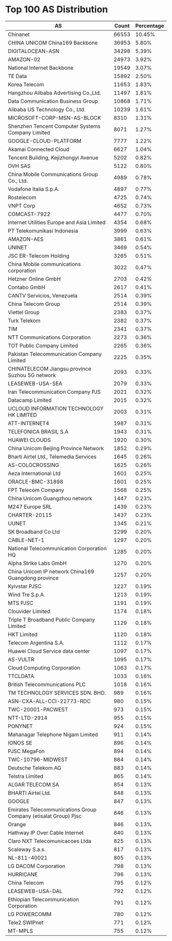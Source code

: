 # Top 100 AS Distribution
| AS | Count | Percentage |
|----|----|----|
| Chinanet | 66553 | 10.45% |
| CHINA UNICOM China169 Backbone | 36953 | 5.80% |
| DIGITALOCEAN-ASN | 34298 | 5.39% |
| AMAZON-02 | 24973 | 3.92% |
| National Internet Backbone | 19549 | 3.07% |
| TE Data | 15892 | 2.50% |
| Korea Telecom | 11653 | 1.83% |
| Hangzhou Alibaba Advertising Co.,Ltd. | 11497 | 1.81% |
| Data Communication Business Group | 10868 | 1.71% |
| Alibaba US Technology Co., Ltd. | 10239 | 1.61% |
| MICROSOFT-CORP-MSN-AS-BLOCK | 8310 | 1.31% |
| Shenzhen Tencent Computer Systems Company Limited | 8071 | 1.27% |
| GOOGLE-CLOUD-PLATFORM | 7777 | 1.22% |
| Akamai Connected Cloud | 6627 | 1.04% |
| Tencent Building, Kejizhongyi Avenue | 5202 | 0.82% |
| OVH SAS | 5122 | 0.80% |
| China Mobile Communications Group Co., Ltd. | 4989 | 0.78% |
| Vodafone Italia S.p.A. | 4897 | 0.77% |
| Rostelecom | 4725 | 0.74% |
| VNPT Corp | 4652 | 0.73% |
| COMCAST-7922 | 4477 | 0.70% |
| Internet Utilities Europe and Asia Limited | 4354 | 0.68% |
| PT Telekomunikasi Indonesia | 3999 | 0.63% |
| AMAZON-AES | 3861 | 0.61% |
| UNINET | 3469 | 0.54% |
| JSC ER-Telecom Holding | 3265 | 0.51% |
| China Mobile communications corporation | 3022 | 0.47% |
| Hetzner Online GmbH | 2703 | 0.42% |
| Contabo GmbH | 2617 | 0.41% |
| CANTV Servicios, Venezuela | 2514 | 0.39% |
| China Telecom Group | 2514 | 0.39% |
| Viettel Group | 2383 | 0.37% |
| Turk Telekom | 2382 | 0.37% |
| TIM | 2341 | 0.37% |
| NTT Communications Corporation | 2273 | 0.36% |
| TOT Public Company Limited | 2265 | 0.36% |
| Pakistan Telecommunication Company Limited | 2225 | 0.35% |
| CHINATELECOM Jiangsu province Suzhou 5G network | 2093 | 0.33% |
| LEASEWEB-USA-SEA | 2079 | 0.33% |
| Iran Telecommunication Company PJS | 2021 | 0.32% |
| Datacamp Limited | 2015 | 0.32% |
| UCLOUD INFORMATION TECHNOLOGY HK LIMITED | 2003 | 0.31% |
| ATT-INTERNET4 | 1987 | 0.31% |
| TELEFONICA BRASIL S.A | 1943 | 0.31% |
| HUAWEI CLOUDS | 1920 | 0.30% |
| China Unicom Beijing Province Network | 1852 | 0.29% |
| Bharti Airtel Ltd., Telemedia Services | 1645 | 0.26% |
| AS-COLOCROSSING | 1625 | 0.26% |
| Aeza International Ltd | 1601 | 0.25% |
| ORACLE-BMC-31898 | 1601 | 0.25% |
| FPT Telecom Company | 1568 | 0.25% |
| China Unicom Guangzhou network | 1447 | 0.23% |
| M247 Europe SRL | 1439 | 0.23% |
| CHARTER-20115 | 1437 | 0.23% |
| UUNET | 1345 | 0.21% |
| SK Broadband Co Ltd | 1299 | 0.20% |
| CABLE-NET-1 | 1297 | 0.20% |
| National Telecommunication Corporation HQ | 1285 | 0.20% |
| Alpha Strike Labs GmbH | 1270 | 0.20% |
| China Unicom IP network China169 Guangdong province | 1257 | 0.20% |
| Kyivstar PJSC | 1227 | 0.19% |
| Wind Tre S.p.A. | 1213 | 0.19% |
| MTS PJSC | 1191 | 0.19% |
| Clouvider Limited | 1174 | 0.18% |
| Triple T Broadband Public Company Limited | 1129 | 0.18% |
| HKT Limited | 1120 | 0.18% |
| Telecom Argentina S.A. | 1112 | 0.17% |
| Huawei Cloud Service data center | 1097 | 0.17% |
| AS-VULTR | 1095 | 0.17% |
| Cloud Computing Corporation | 1063 | 0.17% |
| TTCLDATA | 1033 | 0.16% |
| British Telecommunications PLC | 1018 | 0.16% |
| TM TECHNOLOGY SERVICES SDN. BHD. | 989 | 0.16% |
| ASN-CXA-ALL-CCI-22773-RDC | 980 | 0.15% |
| TWC-20001-PACWEST | 973 | 0.15% |
| NTT-LTD-2914 | 955 | 0.15% |
| PONYNET | 924 | 0.15% |
| Mahanagar Telephone Nigam Limited | 911 | 0.14% |
| IONOS SE | 896 | 0.14% |
| PJSC MegaFon | 894 | 0.14% |
| TWC-10796-MIDWEST | 884 | 0.14% |
| Deutsche Telekom AG | 883 | 0.14% |
| Telstra Limited | 865 | 0.14% |
| ALGAR TELECOM SA | 854 | 0.13% |
| BHARTI Airtel Ltd. | 848 | 0.13% |
| GOOGLE | 847 | 0.13% |
| Emirates Telecommunications Group Company (etisalat Group) Pjsc | 846 | 0.13% |
| Orange | 846 | 0.13% |
| Hathway IP Over Cable Internet | 840 | 0.13% |
| Claro NXT Telecomunicacoes Ltda | 825 | 0.13% |
| Scaleway S.a.s. | 817 | 0.13% |
| NL-811-40021 | 805 | 0.13% |
| LG DACOM Corporation | 798 | 0.13% |
| HURRICANE | 796 | 0.13% |
| China Telecom | 795 | 0.12% |
| LEASEWEB-USA-DAL | 792 | 0.12% |
| Ethiopian Telecommunication Corporation | 791 | 0.12% |
| LG POWERCOMM | 780 | 0.12% |
| Tele2 SWIPnet | 771 | 0.12% |
| MT-MPLS | 755 | 0.12% |

